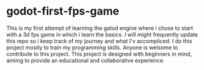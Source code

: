 # godot-first-fps-game
This is my first attempt of learning the gatod engine where i chose to start with a 3d fps game in which i learn the basics. I will might frequently update this repo so i keep track of my journey and what I'v accompliced. I do this project mostly to train my programming skills. Anyone is welsome to contribute to this project. This project is designed with beginners in mind, aiming to provide an educational and collaborative experience.
